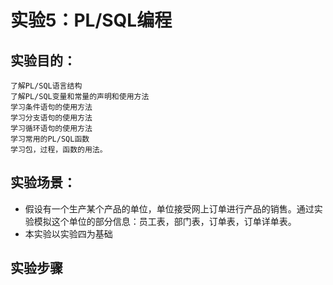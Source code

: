 # 实验5：PL/SQL编程

## 实验目的：

``` 
了解PL/SQL语言结构
了解PL/SQL变量和常量的声明和使用方法
学习条件语句的使用方法
学习分支语句的使用方法
学习循环语句的使用方法
学习常用的PL/SQL函数
学习包，过程，函数的用法。
```

## 实验场景：

- 假设有一个生产某个产品的单位，单位接受网上订单进行产品的销售。通过实验模拟这个单位的部分信息：员工表，部门表，订单表，订单详单表。
- 本实验以实验四为基础

## 实验步骤
